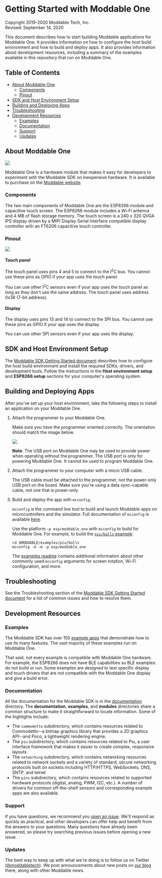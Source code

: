 # Getting Started with Moddable One

Copyright 2019-2020 Moddable Tech, Inc.<BR>
Revised: September 14, 2020

This document describes how to start building Moddable applications for Moddable One. It provides information on how to configure the host build environment and how to build and deploy apps. It also provides information about development resources, including a summary of the examples available in this repository that run on Moddable One.

## Table of Contents

- [About Moddable One](#about-moddable-one)
	- [Components](#components)
	- [Pinout](#pinout)
- [SDK and Host Environment Setup](#setup)
- [Building and Deploying Apps](#building-and-deploying-apps)
- [Troubleshooting](#troubleshooting)
- [Development Resources](#development-resources)
	- [Examples](#examples)
	- [Documentation](#documentation)
	- [Support](#support)
	- [Updates](#updates)

<a id="about-moddable-one"></a>
## About Moddable One

<img src="../assets/devices/moddable-one.png">

Moddable One is a hardware module that makes it easy for developers to experiment with the Moddable SDK on inexpensive hardware. It is available to purchase on the [Moddable website](http://www.moddable.com/moddable-one).

<a id="components"></a>
### Components

The two main components of Moddable One are the ESP8266 module and capacitive touch screen. The ESP8266 module includes a Wi-Fi antenna and 4 MB of flash storage memory. The touch screen is a 240 x 320 QVGA IPS display driven by a MIPI Display Serial Interface compatible display controller with an FT6206 capacitive touch controller.

<a id="pinout"></a>
### Pinout

<img src="../assets/devices/moddable-one-pinout.png">


#### Touch panel

The touch panel uses pins 4 and 5 to connect to the I<sup>2</sup>C bus. You cannot use these pins as GPIO if your app uses the touch panel.

You can use other I<sup>2</sup>C sensors even if your app uses the touch panel as long as they don't use the same address. The touch panel uses address 0x38 (7-bit address).

#### Display

The display uses pins 13 and 14 to connect to the SPI bus. You cannot use these pins as GPIO if your app uses the display.

You can use other SPI sensors even if your app uses the display.

<a id="setup"></a>
## SDK and Host Environment Setup

The [Moddable SDK Getting Started document](../Moddable%20SDK%20-%20Getting%20Started.md) describes how to configure the host build environment and install the required SDKs, drivers, and development tools. Follow the instructions in the **Host environment setup** and **ESP8266 setup** sections for your computer's operating system.

<a id="building-and-deploying-apps"></a>
## Building and Deploying Apps

After you've set up your host environment, take the following steps to install an application on your Moddable One.

1. Attach the programmer to your Moddable One.

	Make sure you have the programmer oriented correctly. The orientation should match the image below.
	
	<img src="../assets/devices/moddable-one-programmer.jpg">

	**Note**: The USB port on Moddable One may be used to provide power when operating without the programmer. The USB port is only for powering Moddable One. It cannot be used to program Moddable One.

2. Attach the programmer to your computer with a micro USB cable.

	The USB cable must be attached to the programmer, not the power-only USB port on the board. Make sure you're using a data sync&#8211;capable cable, not one that is power-only.

3. Build and deploy the app with `mcconfig`.

	`mcconfig` is the command line tool to build and launch Moddable apps on microcontrollers and the simulator. Full documentation of `mcconfig` is available [here](../tools/tools.md). 
	
	Use the platform `-p esp/moddable_one`  with `mcconfig` to build for Moddable One. For example, to build the [`piu/balls` example](../../examples/piu/balls):
	
	```text
	cd $MODDABLE/examples/piu/balls
	mcconfig -d -m -p esp/moddable_one
	```
	
	The [examples readme](../../examples) contains additional information about other commonly used `mcconfig` arguments for screen rotation, Wi-Fi configuration, and more.
	
<a id="troubleshooting"></a>
## Troubleshooting

See the Troubleshooting section of the [Moddable SDK Getting Started document](../Moddable%20SDK%20-%20Getting%20Started.md) for a list of common issues and how to resolve them.


<a id="development-resources"></a>
## Development Resources

<a id="examples"></a>
### Examples

The Moddable SDK has over 150 [example apps](../../examples) that demonstrate how to use its many features. The vast majority of these examples run on Moddable One. 

That said, not every example is compatible with Moddable One hardware. For example, the ESP8266 does not have BLE capabilities so BLE examples do not build or run. Some examples are designed to test specific display and touch drivers that are not compatible with the Moddable One display and give a build error.

<a id="documentation"></a>
### Documentation

All the documentation for the Moddable SDK is in the [documentation](../) directory. The **documentation**, **examples**, and **modules** directories share a common structure to make it straightforward to locate information. Some of the highlights include: 

- The `commodetto` subdirectory, which contains resources related to Commodetto--a bitmap graphics library that provides a 2D graphics API--and Poco, a lightweight rendering engine.
- The `piu` subdirectory, which contains resources related to Piu, a user interface framework that makes it easier to create complex, responsive layouts.
- The `networking` subdirectory, which contains networking resources related to network sockets and a variety of standard, secure networking protocols built on sockets including HTTP/HTTPS, WebSockets, DNS, SNTP, and telnet
- The `pins` subdirectory, which contains resources related to supported hardware protocols (digital, analog, PWM, I2C, etc.). A number of drivers for common off-the-shelf sensors and corresponding example apps are also available.

<a id="support"></a>
### Support

If you have questions, we recommend you [open an issue](https://github.com/Moddable-OpenSource/moddable/issues). We'll respond as quickly as practical, and other developers can offer help and benefit from the answers to your questions. Many questions have already been answered, so please try searching previous issues before opening a new issue.

<a id="updates"></a>
### Updates

The best way to keep up with what we're doing is to follow us on Twitter ([@moddabletech](https://twitter.com/moddabletech)). We post announcements about new posts on [our blog](http://blog.moddable.com/) there, along with other Moddable news.